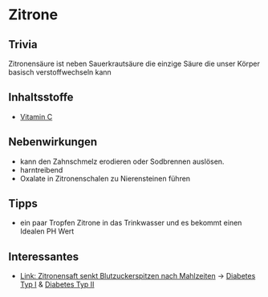 # Zitrone

## Trivia
Zitronensäure ist neben Sauerkrautsäure die einzige Säure die unser Körper basisch verstoffwechseln kann
## Inhaltsstoffe
- [Vitamin C](../../Nahrungs_Inhaltsstoffe/Vitamine/Vitamin%20C.md)

## Nebenwirkungen
- kann den Zahnschmelz erodieren oder Sodbrennen auslösen.
- harntreibend
- Oxalate in Zitronenschalen zu Nierensteinen führen


## Tipps
- ein paar Tropfen Zitrone in das Trinkwasser und es bekommt einen Idealen PH Wert

## Interessantes
- [Link: Zitronensaft senkt Blutzuckerspitzen nach Mahlzeiten](https://www.heilpraxisnet.de/naturheilpraxis/diabetes-zitronensaft-senkt-blutzuckerspitzen-nach-mahlzeiten-20211106550015/) -> [Diabetes Typ I](../../../Menschlicher_Körper/Leiden/Diabetes/Diabetes%20Typ%201/Diabetes%20Typ%20I.md) & [Diabetes Typ II](../../../Menschlicher_Körper/Leiden/Diabetes/Diabetes%20Typ%20II.md)